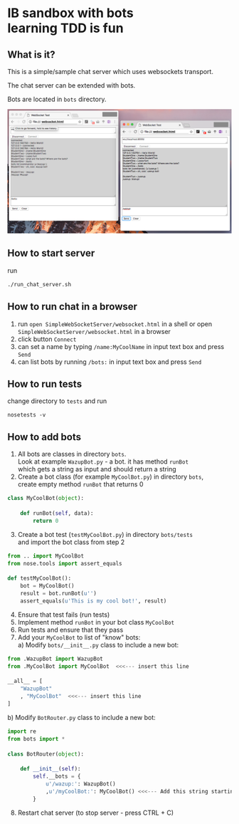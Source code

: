 # IB sandbox with bots <br>learning TDD is fun
 
## What is it?
This is a simple/sample chat server which uses websockets transport.

The chat server can be extended with  bots.

Bots are located in ```bots``` directory.

![Bots chat example](ib_bots.png?raw=true "Chat example")

## How to start server
run 
```bash
./run_chat_server.sh 
```

## How to run chat in a browser
1. run ```open SimpleWebSocketServer/websocket.html``` in a shell or open ```SimpleWebSocketServer/websocket.html``` in a browser
2. click button ```Connect```
3. can set a name by typing ```/name:MyCoolName``` in input text box and press ```Send```
4. can list bots by running ```/bots:``` in input text box and press ```Send```

## How to run tests
change directory to ```tests``` and run
```
nosetests -v
```

## How to add bots
1. All bots are classes in directory ```bots```.<br>
Look at example ```WazupBot.py``` - a bot. it has method ```runBot```<br>
which gets a string as input and should return a string
2. Create a bot class (for example ```MyCoolBot.py```) in directory ```bots```,<br>
create empty method ```runBot``` that returns 0
```python
class MyCoolBot(object):

    def runBot(self, data):
        return 0
```
3. Create a bot test (```testMyCoolBot.py```) in directory ```bots/tests```<br>
 and import the bot class from step 2
```python
from .. import MyCoolBot
from nose.tools import assert_equals

def testMyCoolBot():
    bot = MyCoolBot()
    result = bot.runBot(u'')
    assert_equals(u'This is my cool bot!', result)
```
4. Ensure that test fails (run tests)
5. Implement method ```runBot``` in your bot class ```MyCoolBot```
6. Run tests and ensure that they pass
7. Add your ```MyCoolBot``` to list of "know" bots:<br>
a) Modify ```bots/__init__.py``` class to include a new bot:
```python
from .WazupBot import WazupBot
from .MyCoolBot import MyCoolBot  <<<--- insert this line

__all__ = [
    "WazupBot"
    , "MyCoolBot"  <<<--- insert this line
]
```

b) Modify ```BotRouter.py``` class to include a new bot:

```python
import re
from bots import *

class BotRouter(object):

    def __init__(self):
        self.__bots = {
            u'/wazup:': WazupBot()
            ,u'/myCoolBot:': MyCoolBot() <<<--- Add this string starting with comma
        }
```
8. Restart chat server (to stop server - press CTRL + C)